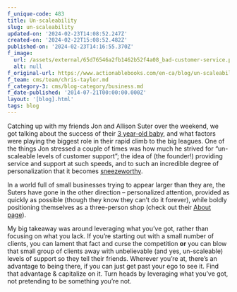 ```yaml
---
f_unique-code: 483
title: Un-scaleability
slug: un-scaleability
updated-on: '2024-02-23T14:08:52.247Z'
created-on: '2024-02-22T15:08:52.482Z'
published-on: '2024-02-23T14:16:55.370Z'
f_image:
  url: /assets/external/65d76546a2fb1462b52f4a08_bad-customer-service.png
  alt: null
f_original-url: https://www.actionablebooks.com/en-ca/blog/un-scaleability/
f_team: cms/team/chris-taylor.md
f_category-3: cms/blog-category/business.md
f_date-published: '2014-07-21T00:00:00.000Z'
layout: '[blog].html'
tags: blog
---
```


Catching up with my friends Jon and Allison Suter over the weekend, we got talking about the success of their [3 year-old baby](http://www.simpletax.ca), and what factors were playing the biggest role in their rapid climb to the big leagues. One of the things Jon stressed a couple of times was how much he strived for “un-scaleable levels of customer support”; the idea of (the founder!) providing service and support at such speeds, and to such an incredible degree of personalization that it becomes [sneezeworthy](https://www.actionablebooks.com/summaries/unleashing-the-ideavirus/).

In a world full of small businesses trying to appear larger than they are, the Suters have gone in the other direction – personalized attention, provided as quickly as possible (though they know they can’t do it forever), while boldly positioning themselves as a three-person shop (check out their [About page](http://simpletax.ca/about)).

My big takeaway was around leveraging what you’ve got, rather than focusing on what you lack. If you’re starting out with a small number of clients, you can lament that fact and curse the competition **or** you can blow that small group of clients away with unbelievable (and yes, un-scaleable) levels of support so they tell their friends. Wherever you’re at, there’s an advantage to being there, if you can just get past your ego to see it. Find that advantage & capitalize on it. Turn heads by leveraging what you’ve got, not pretending to be something you’re not.
